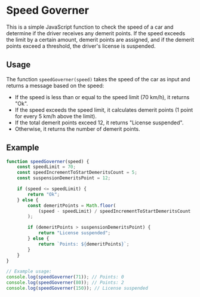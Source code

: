 <!-- @format -->
# Speed Governer

This is a simple JavaScript function to check the speed of a car and determine if the driver receives any demerit points. If the speed exceeds the limit by a certain amount, demerit points are assigned, and if the demerit points exceed a threshold, the driver's license is suspended.

## Usage

The function `speedGoverner(speed)` takes the speed of the car as input and returns a message based on the speed:

- If the speed is less than or equal to the speed limit (70 km/h), it returns "Ok".
- If the speed exceeds the speed limit, it calculates demerit points (1 point for every 5 km/h above the limit).
- If the total demerit points exceed 12, it returns "License suspended".
- Otherwise, it returns the number of demerit points.

## Example

```javascript
function speedGoverner(speed) {
	const speedLimit = 70;
	const speedIncrementToStartDemeritsCount = 5;
	const suspensionDemeritsPoint = 12;

	if (speed <= speedLimit) {
		return "Ok";
	} else {
		const demeritPoints = Math.floor(
			(speed - speedLimit) / speedIncrementToStartDemeritsCount
		);

		if (demeritPoints > suspensionDemeritsPoint) {
			return "License suspended";
		} else {
			return `Points: ${demeritPoints}`;
		}
	}
}

// Example usage:
console.log(speedGoverner(71)); // Points: 0
console.log(speedGoverner(80)); // Points: 2
console.log(speedGoverner(150)); // License suspended
```
